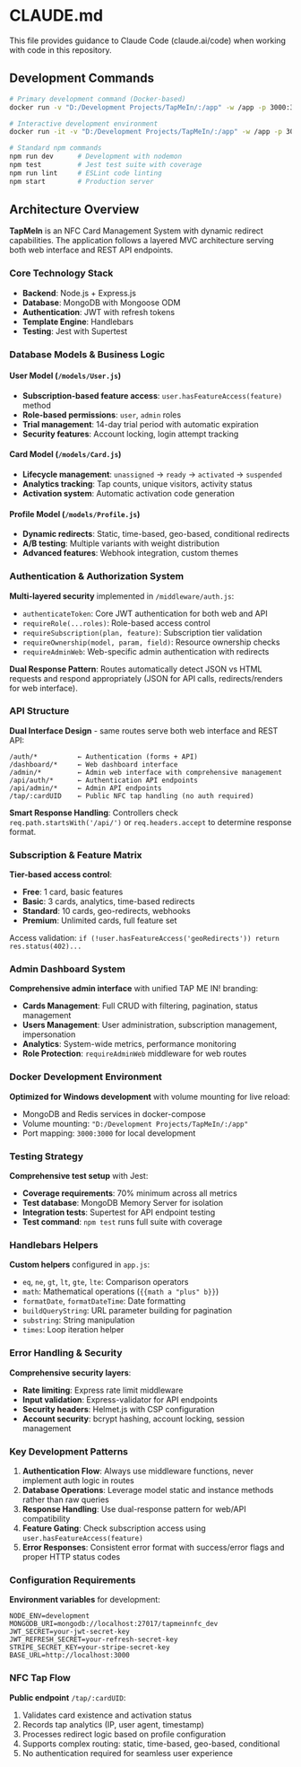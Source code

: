 # CLAUDE.md

This file provides guidance to Claude Code (claude.ai/code) when working with code in this repository.

## Development Commands

```bash
# Primary development command (Docker-based)
docker run -v "D:/Development Projects/TapMeIn/:/app" -w /app -p 3000:3000 node:18-slim bash -c "npm install && node app.js"

# Interactive development environment
docker run -it -v "D:/Development Projects/TapMeIn/:/app" -w /app -p 3000:3000 node:18-slim bash

# Standard npm commands
npm run dev      # Development with nodemon
npm test         # Jest test suite with coverage
npm run lint     # ESLint code linting
npm start        # Production server
```

## Architecture Overview

**TapMeIn** is an NFC Card Management System with dynamic redirect capabilities. The application follows a layered MVC architecture serving both web interface and REST API endpoints.

### Core Technology Stack
- **Backend**: Node.js + Express.js
- **Database**: MongoDB with Mongoose ODM
- **Authentication**: JWT with refresh tokens
- **Template Engine**: Handlebars
- **Testing**: Jest with Supertest

### Database Models & Business Logic

#### User Model (`/models/User.js`)
- **Subscription-based feature access**: `user.hasFeatureAccess(feature)` method
- **Role-based permissions**: `user`, `admin` roles
- **Trial management**: 14-day trial period with automatic expiration
- **Security features**: Account locking, login attempt tracking

#### Card Model (`/models/Card.js`)
- **Lifecycle management**: `unassigned` → `ready` → `activated` → `suspended`
- **Analytics tracking**: Tap counts, unique visitors, activity status
- **Activation system**: Automatic activation code generation

#### Profile Model (`/models/Profile.js`)
- **Dynamic redirects**: Static, time-based, geo-based, conditional redirects
- **A/B testing**: Multiple variants with weight distribution
- **Advanced features**: Webhook integration, custom themes

### Authentication & Authorization System

**Multi-layered security** implemented in `/middleware/auth.js`:

- `authenticateToken`: Core JWT authentication for both web and API
- `requireRole(...roles)`: Role-based access control
- `requireSubscription(plan, feature)`: Subscription tier validation
- `requireOwnership(model, param, field)`: Resource ownership checks
- `requireAdminWeb`: Web-specific admin authentication with redirects

**Dual Response Pattern**: Routes automatically detect JSON vs HTML requests and respond appropriately (JSON for API calls, redirects/renders for web interface).

### API Structure

**Dual Interface Design** - same routes serve both web interface and REST API:

```
/auth/*          ← Authentication (forms + API)
/dashboard/*     ← Web dashboard interface
/admin/*         ← Admin web interface with comprehensive management
/api/auth/*      ← Authentication API endpoints
/api/admin/*     ← Admin API endpoints
/tap/:cardUID    ← Public NFC tap handling (no auth required)
```

**Smart Response Handling**: Controllers check `req.path.startsWith('/api/')` or `req.headers.accept` to determine response format.

### Subscription & Feature Matrix

**Tier-based access control**:
- **Free**: 1 card, basic features
- **Basic**: 3 cards, analytics, time-based redirects  
- **Standard**: 10 cards, geo-redirects, webhooks
- **Premium**: Unlimited cards, full feature set

Access validation: `if (!user.hasFeatureAccess('geoRedirects')) return res.status(402)...`

### Admin Dashboard System

**Comprehensive admin interface** with unified TAP ME IN! branding:
- **Cards Management**: Full CRUD with filtering, pagination, status management
- **Users Management**: User administration, subscription management, impersonation
- **Analytics**: System-wide metrics, performance monitoring
- **Role Protection**: `requireAdminWeb` middleware for web routes

### Docker Development Environment

**Optimized for Windows development** with volume mounting for live reload:
- MongoDB and Redis services in docker-compose
- Volume mounting: `"D:/Development Projects/TapMeIn/:/app"`
- Port mapping: `3000:3000` for local development

### Testing Strategy

**Comprehensive test setup** with Jest:
- **Coverage requirements**: 70% minimum across all metrics
- **Test database**: MongoDB Memory Server for isolation
- **Integration tests**: Supertest for API endpoint testing
- **Test command**: `npm test` runs full suite with coverage

### Handlebars Helpers

**Custom helpers** configured in `app.js`:
- `eq`, `ne`, `gt`, `lt`, `gte`, `lte`: Comparison operators
- `math`: Mathematical operations (`{{math a "plus" b}}`)
- `formatDate`, `formatDateTime`: Date formatting
- `buildQueryString`: URL parameter building for pagination
- `substring`: String manipulation
- `times`: Loop iteration helper

### Error Handling & Security

**Comprehensive security layers**:
- **Rate limiting**: Express rate limit middleware
- **Input validation**: Express-validator for API endpoints
- **Security headers**: Helmet.js with CSP configuration
- **Account security**: bcrypt hashing, account locking, session management

### Key Development Patterns

1. **Authentication Flow**: Always use middleware functions, never implement auth logic in routes
2. **Database Operations**: Leverage model static and instance methods rather than raw queries
3. **Response Handling**: Use dual-response pattern for web/API compatibility
4. **Feature Gating**: Check subscription access using `user.hasFeatureAccess(feature)`
5. **Error Responses**: Consistent error format with success/error flags and proper HTTP status codes

### Configuration Requirements

**Environment variables** for development:
```
NODE_ENV=development
MONGODB_URI=mongodb://localhost:27017/tapmeinnfc_dev
JWT_SECRET=your-jwt-secret-key
JWT_REFRESH_SECRET=your-refresh-secret-key
STRIPE_SECRET_KEY=your-stripe-secret-key
BASE_URL=http://localhost:3000
```

### NFC Tap Flow

**Public endpoint** `/tap/:cardUID`:
1. Validates card existence and activation status
2. Records tap analytics (IP, user agent, timestamp)
3. Processes redirect logic based on profile configuration
4. Supports complex routing: static, time-based, geo-based, conditional
5. No authentication required for seamless user experience